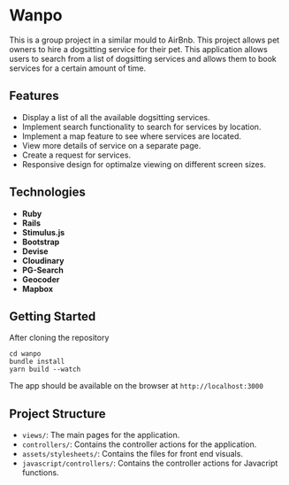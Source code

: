 # Wanpo

This is a group project in a similar mould to AirBnb.
This project allows pet owners to hire a dogsitting service for their pet.
This application allows users to search from a list of dogsitting services and allows them to book services for a certain amount of time.

## Features

- Display a list of all the available dogsitting services.
- Implement search functionality to search for services by location.
- Implement a map feature to see where services are located.
- View more details of service on a separate page.
- Create a request for services.
- Responsive design for optimalze viewing on different screen sizes.


## Technologies

- **Ruby**
- **Rails**
- **Stimulus.js**
- **Bootstrap**
- **Devise**
- **Cloudinary**
- **PG-Search**
- **Geocoder**
- **Mapbox**

## Getting Started
After cloning the repository
```
cd wanpo
bundle install
yarn build --watch
```
The app should be available on the browser at `http://localhost:3000`

## Project Structure
- `views/`:   The main pages for the application.
- `controllers/`:  Contains the controller actions for the application.
- `assets/stylesheets/`:  Contains the files for front end visuals.
- `javascript/controllers/`:  Contains the controller actions for Javacript functions.
